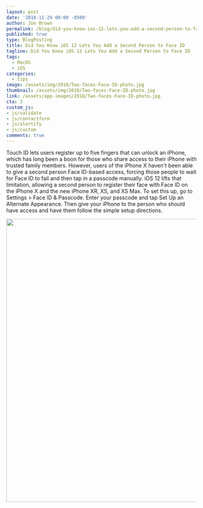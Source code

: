 ```yaml
---
layout: post
date: '2018-11-29 00:00 -0500'
author: Jon Brown
permalink: /blog/did-you-know-ios-12-lets-you-add-a-second-person-to-face-id/
published: true
type: BlogPosting
title: Did You Know iOS 12 Lets You Add a Second Person to Face ID
tagline: Did You Know iOS 12 Lets You Add a Second Person to Face ID
tags:
  - MacOS
  - iOS
categories:
  - tips
image: /assets/img/2018/Two-faces-Face-ID-photo.jpg
thumbnail: /assets/img/2018/Two-faces-Face-ID-photo.jpg
link: /assets/app-images/2018/Two-faces-Face-ID-photo.jpg
cta: 3
custom_js:
- js/validate
- js/contactform
- js/alertify
- js/custom
comments: true
---
```

Touch ID lets users register up to five fingers that can unlock an
iPhone, which has long been a boon for those who share access to their
iPhone with trusted family members. However, users of the iPhone X
haven't been able to give a second person Face ID-based access, forcing
those people to wait for Face ID to fail and then tap in a passcode
manually. iOS 12 lifts that limitation, allowing a second person to
register their face with Face ID on the iPhone X and the new iPhone XR,
XS, and XS Max. To set this up, go to Settings \> Face ID & Passcode.
Enter your passcode and tap Set Up an Alternate Appearance. Then give
your iPhone to the person who should have access and have them follow
the simple setup directions.

<img src="{{ site.site_cdn }}/assets/img/blog/2018/faceid2/image2.jpg" class="img-fluid rounded m-2" width="750" />
